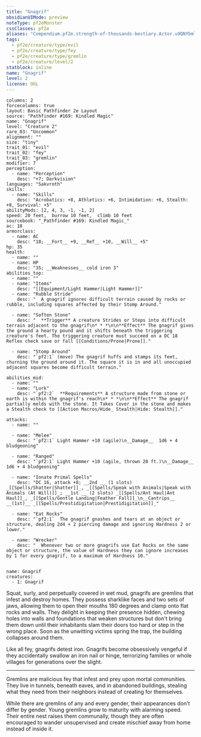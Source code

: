 ```yaml
---
title: "Gnagrif"
obsidianUIMode: preview
noteType: pf2eMonster
cssClasses: pf2e
aliases: "Compendium.pf2e.strength-of-thousands-bestiary.Actor.u9QNYbml4fF3htyZ" 
tags:
  - pf2e/creature/type/evil
  - pf2e/creature/type/fey
  - pf2e/creature/type/gremlin
  - pf2e/creature/level/2
statblock: inline
name: "Gnagrif"
level: 2
license: OGL
---
```


```statblock
columns: 2
forcecolumns: true
layout: Basic Pathfinder 2e Layout
source: "Pathfinder #169: Kindled Magic"
name: "Gnagrif"
level: "Creature 2"
rare_03: "Uncommon"
alignment: ""
size: "tiny"
trait_01: "evil"
trait_02: "fey"
trait_03: "gremlin"
modifier: 7
perception:
  - name: "Perception"
    desc: "+7; Darkvision"
languages: "Sakvroth"
skills:
  - name: "Skills"
    desc: "Acrobatics: +8, Athletics: +6, Intimidation: +6, Stealth: +8, Survival: +5"
abilityMods: [2, 4, 3, -1, -1, 2]
speed: 20 feet,  burrow 10 feet,  climb 10 feet
sourcebook: "_Pathfinder #169: Kindled Magic_"
ac: 18
armorclass:
  - name: AC
    desc: "18; __Fort__ +9, __Ref__ +10, __Will__ +5"
hp: 35
health:
  - name: ""
  - name: HP
    desc: "35; __Weaknesses__ cold iron 3"
abilities_top:
  - name: ""
  - name: "Items"
    desc: "[[Equipment/Light Hammer|Light Hammer]]"
  - name: "Rubble Stride"
    desc: "  A gnagrif ignores difficult terrain caused by rocks or rubble, including squares affected by their Stomp Around."

  - name: "Soften Stone"
    desc: "  **Trigger** A creature Strides or Steps into difficult terrain adjacent to the gnagrif\n* * *\n\n**Effect** The gnagrif gives the ground a hearty pound and it shifts beneath the triggering creature's feet. The triggering creature must succeed on a DC 18 Reflex check save or fall [[Conditions/Prone|Prone]]."

  - name: "Stomp Around"
    desc: "`pf2:1` (move) The gnagrif huffs and stamps its feet, churning the ground around it. The square it is in and all unoccupied adjacent squares become difficult terrain."

abilities_mid:
  - name: ""
  - name: "Lurk"
    desc: "`pf2:2`  **Requirements** A structure made from stone or earth is within the gnagrif's reach\n* * *\n\n**Effect** The gnagrif partially melds with the stone. It Takes Cover in the stone and makes a Stealth check to [[Action Macros/Hide_ Stealth|Hide: Stealth]]."

attacks:
  - name: ""

  - name: "Melee"
    desc: "`pf2:1` Light Hammer +10 (agile)\n__Damage__  1d6 + 4 bludgeoning"

  - name: "Ranged"
    desc: "`pf2:1` Light Hammer +10 (agile, thrown 20 ft.)\n__Damage__  1d6 + 4 bludgeoning"

  - name: "Innate Primal Spells"
    desc: "DC 16, attack +8; __2nd __ (1 slots) _[[Spells/Shatter|Shatter]]_, _[[Spells/Speak with Animals|Speak with Animals (At Will)]]_; __1st __ (2 slots) _[[Spells/Ant Haul|Ant Haul]]_, _[[Spells/Gentle Landing|Feather Fall]]_\n__Cantrips__  __(1st)__ _[[Spells/Prestidigitation|Prestidigitation]]_"

  - name: "Eat Rocks"
    desc: "`pf2:1`  The gnagrif gnashes and tears at an object or structure, dealing 2d4 + 2 piercing damage and ignoring Hardness 2 or lower."

  - name: "Wrecker"
    desc: "  Whenever two or more gnagrifs use Eat Rocks on the same object or structure, the value of Hardness they can ignore increases by 1 for every gnagrif, to a maximum of Hardness 10."
 
```

```encounter-table
name: Gnagrif
creatures:
  - 1: Gnagrif
```



Squat, surly, and perpetually covered in wet mud, gnagrifs are gremlins that infest and destroy homes. They possess sharklike faces and two sets of jaws, allowing them to open their mouths 180 degrees and clamp onto flat rocks and walls. They delight in keeping their presence hidden, chewing holes into walls and foundations that weaken structures but don't bring them down until their inhabitants slam their doors too hard or step in the wrong place. Soon as the unwitting victims spring the trap, the building collapses around them.

Like all fey, gnagrifs detest iron. Gnagrifs become obsessively vengeful if they accidentally swallow an iron nail or hinge, terrorizing families or whole villages for generations over the slight.

* * *

Gremlins are malicious fey that infest and prey upon mortal communities. They live in tunnels, beneath eaves, and in abandoned buildings, stealing what they need from their neighbors instead of creating for themselves.

While there are gremlins of any and every gender, their appearances don't differ by gender. Young gremlins grow to maturity with alarming speed. Their entire nest raises them communally, though they are often encouraged to wander unsupervised and create mischief away from home instead of inside it.
